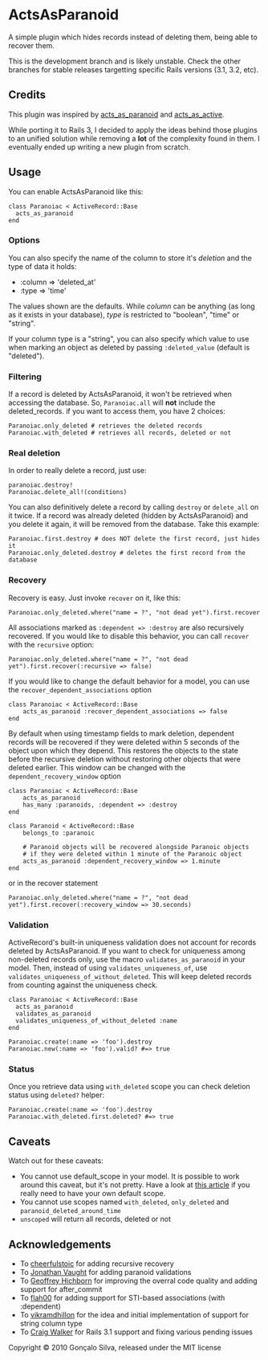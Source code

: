# ActsAsParanoid

A simple plugin which hides records instead of deleting them, being able to recover them.

This is the development branch and is likely unstable. Check the other branches for stable releases targetting specific Rails versions (3.1, 3.2, etc).

## Credits

This plugin was inspired by [acts_as_paranoid](http://github.com/technoweenie/acts_as_paranoid) and [acts_as_active](http://github.com/fernandoluizao/acts_as_active).

While porting it to Rails 3, I decided to apply the ideas behind those plugins to an unified solution while removing a **lot** of the complexity found in them. I eventually ended up writing a new plugin from scratch.

## Usage

You can enable ActsAsParanoid like this:

    class Paranoiac < ActiveRecord::Base
      acts_as_paranoid
    end

### Options

You can also specify the name of the column to store it's *deletion* and the type of data it holds:

-   :column => 'deleted_at'
-   :type => 'time'

The values shown are the defaults. While *column* can be anything (as long as it exists in your database), *type* is restricted to "boolean", "time" or "string".

If your column type is a "string", you can also specify which value to use when marking an object as deleted by passing `:deleted_value` (default is "deleted").

### Filtering

If a record is deleted by ActsAsParanoid, it won't be retrieved when accessing the database. So, `Paranoiac.all` will **not** include the deleted_records. if you want to access them, you have 2 choices:

    Paranoiac.only_deleted # retrieves the deleted records
    Paranoiac.with_deleted # retrieves all records, deleted or not

### Real deletion

In order to really delete a record, just use:

    paranoiac.destroy!
    Paranoiac.delete_all!(conditions)

You can also definitively delete a record by calling `destroy` or `delete_all` on it twice. If a record was already deleted (hidden by ActsAsParanoid) and you delete it again, it will be removed from the database. Take this example:

    Paranoiac.first.destroy # does NOT delete the first record, just hides it
    Paranoiac.only_deleted.destroy # deletes the first record from the database

### Recovery

Recovery is easy. Just invoke `recover` on it, like this:

    Paranoiac.only_deleted.where("name = ?", "not dead yet").first.recover
    
All associations marked as `:dependent => :destroy` are also recursively recovered. If you would like to disable this behavior, you can call `recover` with the `recursive` option:

    Paranoiac.only_deleted.where("name = ?", "not dead yet").first.recover(:recursive => false)

If you would like to change the default behavior for a model, you can use the `recover_dependent_associations` option

    class Paranoiac < ActiveRecord::Base
        acts_as_paranoid :recover_dependent_associations => false
    end

By default when using timestamp fields to mark deletion, dependent records will be recovered if they were deleted within 5 seconds of the object upon which they depend.  This restores the objects to the state before the recursive deletion without restoring other objects that were deleted earlier.  This window can be changed with the `dependent_recovery_window` option

    class Paranoiac < ActiveRecord::Base
        acts_as_paranoid
        has_many :paranoids, :dependent => :destroy
    end

    class Paranoid < ActiveRecord::Base
        belongs_to :paranoic

        # Paranoid objects will be recovered alongside Paranoic objects 
        # if they were deleted within 1 minute of the Paranoic object
        acts_as_paranoid :dependent_recovery_window => 1.minute
    end

or in the recover statement

    Paranoiac.only_deleted.where("name = ?", "not dead yet").first.recover(:recovery_window => 30.seconds)

### Validation
ActiveRecord's built-in uniqueness validation does not account for records deleted by ActsAsParanoid. If you want to check for uniqueness among non-deleted records only, use the macro `validates_as_paranoid` in your model. Then, instead of using `validates_uniqueness_of`, use `validates_uniqueness_of_without_deleted`. This will keep deleted records from counting against the uniqueness check.

    class Paranoiac < ActiveRecord::Base
      acts_as_paranoid
      validates_as_paranoid
      validates_uniqueness_of_without_deleted :name
    end
  
    Paranoiac.create(:name => 'foo').destroy
    Paranoiac.new(:name => 'foo').valid? #=> true
    

### Status
Once you retrieve data using `with_deleted` scope you can check deletion status using `deleted?` helper:

    Paranoiac.create(:name => 'foo').destroy
    Paranoiac.with_deleted.first.deleted? #=> true

## Caveats

Watch out for these caveats:

-   You cannot use default\_scope in your model. It is possible to work around this caveat, but it's not pretty. Have a look at [this article](http://joshuaclayton.github.com/code/default_scope/activerecord/is_paranoid/multiple-default-scopes.html) if you really need to have your own default scope.
-   You cannot use scopes named `with_deleted`, `only_deleted` and `paranoid_deleted_around_time`
-   `unscoped` will return all records, deleted or not

## Acknowledgements

* To [cheerfulstoic](https://github.com/cheerfulstoic) for adding recursive recovery
* To [Jonathan Vaught](https://github.com/gravelpup) for adding paranoid validations
* To [Geoffrey Hichborn](https://github.com/phene) for improving the overral code quality and adding support for after_commit
* To [flah00](https://github.com/flah00) for adding support for STI-based associations (with :dependent)
* To [vikramdhillon](https://github.com/vikramdhillon) for the idea and
  initial implementation of support for string column type
* To [Craig Walker](https://github.com/softcraft-development) for Rails 3.1 support and fixing various pending issues

Copyright © 2010 Gonçalo Silva, released under the MIT license
